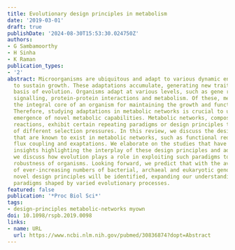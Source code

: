 ```yaml
---
title: Evolutionary design principles in metabolism
date: '2019-03-01'
draft: true
publishDate: '2024-08-30T15:53:30.024750Z'
authors:
- G Sambamoorthy
- H Sinha
- K Raman
publication_types:
- '2'
abstract: Microorganisms are ubiquitous and adapt to various dynamic environments
  to sustain growth. These adaptations accumulate, generating new traits forming the
  basis of evolution. Organisms adapt at various levels, such as gene regulation,
  signalling, protein-protein interactions and metabolism. Of these, metabolism forms
  the integral core of an organism for maintaining the growth and function of a cell.
  Therefore, studying adaptations in metabolic networks is crucial to understand the
  emergence of novel metabolic capabilities. Metabolic networks, composed of enzyme-catalysed
  reactions, exhibit certain repeating paradigms or design principles that arise out
  of different selection pressures. In this review, we discuss the design principles
  that are known to exist in metabolic networks, such as functional redundancy, modularity,
  flux coupling and exaptations. We elaborate on the studies that have helped gain
  insights highlighting the interplay of these design principles and adaptation. Further,
  we discuss how evolution plays a role in exploiting such paradigms to enhance the
  robustness of organisms. Looking forward, we predict that with the availability
  of ever-increasing numbers of bacterial, archaeal and eukaryotic genomic sequences,
  novel design principles will be identified, expanding our understanding of these
  paradigms shaped by varied evolutionary processes.
featured: false
publication: '*Proc Biol Sci*'
tags:
- design-principles metabolic-networks myown
doi: 10.1098/rspb.2019.0098
links:
- name: URL
  url: https://www.ncbi.nlm.nih.gov/pubmed/30836874?dopt=Abstract
---
```



